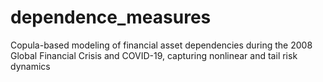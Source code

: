 # dependence_measures
Copula-based modeling of financial asset dependencies during the 2008 Global Financial Crisis and COVID-19, capturing nonlinear and tail risk dynamics
